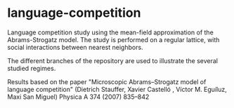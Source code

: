 # language-competition
Language competition study using the mean-field approximation of the Abrams-Strogatz model. The study is performed on a regular lattice, with social interactions between nearest neighbors. 

The different branches of the repository are used to illustrate the several studied regimes. 

Results based on the paper "Microscopic Abrams–Strogatz model of language competition" (Dietrich Stauffer, Xavier Castelló , Víctor M. Eguíluz, Maxi San Miguel) Physica A 374 (2007) 835–842
